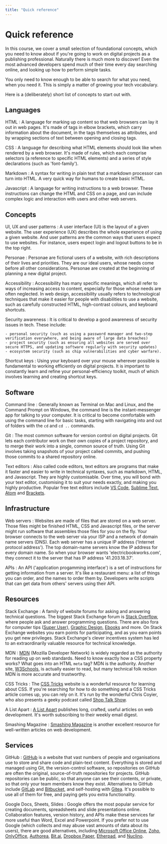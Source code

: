 ```yaml
---
title: "Quick reference"
---
```


# Quick reference

In this course, we cover a small selection of foundational concepts, which you need to know about if you're going to work on digital projects as a publishing professional. Naturally there is much more to discover! Even the most advanced developers spend much of their time every day searching online, and looking up how to perform simple tasks.

You only need to know enough to be able to search for what you need, when you need it. This is simply a matter of growing your tech vocabulary.

Here is a (deliberately) short list of concepts to start out with.

## Languages

HTML
: A language for marking up content so that web browsers can lay it out in web pages. It's made of tags in elbow brackets, which carry information about the document, in the tags themselves as attributes, and by wrapping sections of text between opening and closing tags.

CSS 
: A language for describing what HTML elements should look like when rendered by a web browser. It's made of rules, which each comprise selectors (a reference to specific HTML elements) and a series of style declarations (such as 'font-family').

Markdown
: A syntax for writing in plain text that a markdown processor can turn into HTML. A very quick way for humans to create basic HTML.

Javascript
: A language for writing instructions to a web browser. These instructions can change the HTML and CSS on a page, and can include complex logic and interaction with users and other web servers.


## Concepts

UI, UX and user patterns
: A user interface (UI) is the layout of a given website. The user experience (UX) describes the whole experience of using a given website. And user patterns are the common ways that users expect to use websites. For instance, users expect login and logout buttons to be in the top right.

Personae 
: Personae are fictional users of a website, with rich descriptions of their lives and priorities. They are our ideal users, whose needs come before all other considerations. Personae are created at the beginning of planning a new digital project.

Accessibility 
: Accessibility has many specific meanings, which all refer to ways of increasing access to content, especially for those whose needs are often neglected. In web design, accessibility usually refers to technological techniques that make it easier for people with disabilities to use a website, such as carefully constructed HTML, high-contrast colours, and keyboard shortcuts.

Security awareness
: It is critical to develop a good awareness of security issues in tech. These include:

    - personal security (such as using a password manager and two-step verification everywhere, and being aware of large data breaches)
    - project security (such as ensuring all websites are served over secure HTTPS, and updating software regularly with security updates)
    - ecosystem security (such as chip vulnerabilities and cyber warfare).

Shortcut keys 
: Using your keyboard over your mouse wherever possible is fundamental to working efficiently on digital projects. It is important to constantly learn and refine your personal-efficiency toolkit, much of which involves learning and creating shortcut keys.


## Software

Command line 
: Generally known as Terminal on Mac and Linux, and the Command Prompt on Windows, the command line is the instant-messenger app for talking to your computer. It is critical to become comfortable with using the command line for basic tasks, starting with navigating into and out of folders with the `cd` and `cd ..` commands.

Git
: The most common software for version control on digital projects. Git lets each contributor work on their own copies of a project repository, and to merge their work into a single, common source of truth. Using Git involves taking snapshots of your project called commits, and pushing those commits to a shared repository online.

Text editors
: Also called code editors, text editors are programs that make it faster and easier to write in technical syntaxes, such as markdown, HTML, and Javascript. They are highly customisable. Over time, you will bond with your text editor, customising it to suit your needs exactly, and making you highly productive. Popular free text editors include [VS Code](https://code.visualstudio.com/), [Sublime Text](https://www.sublimetext.com/), [Atom](https://atom.io/) and [Brackets](http://brackets.io/).


## Infrastructure

Web servers 
: Websites are made of files that are stored on a web server. Those files might be finished HTML, CSS and Javascript files, or the server might run software that assembles those files for you on the fly. Your browser connects to the web server via your ISP and a network of domain name servers (DNS). Each web server has a unique IP address ('Internet protocol address'). The top domain-name servers know the IP address for every domain name. So when your browser wants 'electricbookworks.com', they connect it to the server that has IP address '41.203.18.37'.

APIs
: An API ('application progamming interface') is a set of instructions for getting information from a server. It's like a restaurant menu: a list of things you can order, and the names to order them by. Developers write scripts that can get data from others' servers using their API.


## Resources

Stack Exchange
: A family of website forums for asking and answering technical questions. The biggest Stack Exchange forum is [Stack Overflow](https://stackoverflow.com), where people ask and answer programming questions. There are also fora for computer tips ([Super User](https://superuser.com/)), [Graphic Design](https://graphicdesign.stackexchange.com), [Ebooks](https://ebooks.stackexchange.com/) and more. On Stack Exchange websites you earn points for participating, and as you earn points you get new privileges. Stack Exchange's clever incentives system has led to an extraordinarily valuable resource for technical knowledge.

MDN
: [MDN](https://developer.mozilla.org) (Mozilla Developer Network) is widely regarded as the authority for reading up on web standards. Need to know exactly how a CSS property works? What goes into an HTML `meta` tag? MDN is the authority. Another site, [W3Schools](https://www.w3schools.com/), is actually easier to read, but many technical folk reckon MDN is more accurate and trustworthy.

CSS Tricks
: The [CSS Tricks](https://css-tricks.com/) website is a wonderful resource for learning about CSS. If you're searching for how to do something and a CSS Tricks article comes up, you can rely on it. It's run by the wonderful Chris Coyier, who also presents a geeky podcast called [Shop Talk Show](https://shoptalkshow.com/).

A List Apart 
: [A List Apart](https://alistapart.com/) publishes long, crafted, useful articles on web development. It's worth subscribing to their weekly email digest.

Smashing Magazine
: [Smashing Magazine](https://www.smashingmagazine.com/) is another excellent resource for well-written articles on web development.


## Services

GitHub
: [GitHub](https://github.com) is a website that vast numbers of people and organisations use to store and share code and plain-text content. Everything is stored and managed using Git, the version-control software, so repositories on GitHub are often the original, source-of-truth repositories for projects. GitHub repositories can be public, so that anyone can see their contents, or private, so that only your team members know they exist. Alternatives to GitHub include [GitLab](https://gitlab.com) and [Bitbucket](https://bitbucket.org/), and self-hosting with [Gitea](https://gitea.io/). It's possible to use all of them for free, and paying gets you extra functionality.

Google Docs, Sheets, Slides
: Google offers the most popular service for creating documents, spreadsheets and slide presentations online. Collaboration features, version history, and APIs make these services far more useful than Word, Excel and Powerpoint. If you prefer not to use Google (which collects and may abuse vast amounts of data about its users), there are good alternatives, including [Microsoft Office Online](https://products.office.com/en-US/office-online/), [Zoho](https://www.zoho.com/), [OnlyOffice](https://www.onlyoffice.com/), [Authorea](https://www.authorea.com/), [Bit.ai](https://bit.ai/), [Dropbox Paper](https://www.dropbox.com/paper), [Etherpad](http://etherpad.org/), and [Nuclino](https://www.nuclino.com/).
